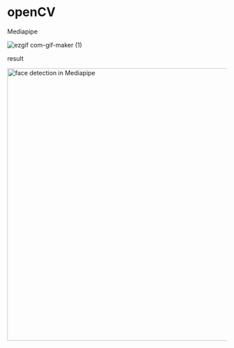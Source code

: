 # openCV
Mediapipe


![ezgif com-gif-maker (1)](https://user-images.githubusercontent.com/68110323/211045141-a6b95fd2-2fb1-4166-bf26-56fafc66ac79.gif)


result


<img width="625" alt="face detection in Mediapipe" src="https://user-images.githubusercontent.com/68110323/211038909-8848a7b2-3c02-48ca-b570-6422331a8f1f.png">

